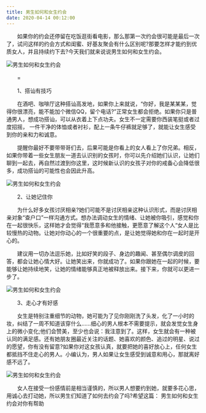 ```yaml
---
title: 男生如何和女生约会
date: 2020-04-14 00:12:00
---
```




　　如果你的约会还停留在吃饭逛街看电影，那么那第一次约会很可能是最后一次了，试问这样的约会方式和闺蜜、好基友聚会有什么区别呢?那要怎样才能约到优质女人，并且持续约下去?今天我们就来说说男生如何和女生约会。

![男生如何和女生约会](/img/32840876a59206eb440e40b3c5300ee2.jpg)

　　=

　　1、搭讪有技巧

　　在酒吧、咖啡厅这种搭讪高发地，如果你上来就说，“你好，我是某某某，觉得你很漂亮，能不能加个微信QQ，留个电话?”正常女生都会拒绝。如果你只是普通男人，想成功搭讪，可以从衣着上下点功夫。女生不一定需要你西装笔挺或者过度招摇， 一件干净的体恤或者衬衫，配上一条牛仔裤就足够了，就能让女生感受到你的亲和力和诚意。

　　提醒你最好不要带带哥们去，后果可能是你看上的女人看上了你兄弟。相反，如果你带着一些女生朋友一道去认识别的女孩时，你可以先介绍她们认识，让她们聊到一起去，再自然过渡到你这里，这时候新认识的女孩子对你的戒备心会降低很多，成功搭讪的可能性也会因此升高。

![男生如何和女生约会](/img/b4bb99120d6f6a23a4c5b4b4f3c0def1.jpg)

　　2、让她记住你

　　为什么好多女孩讨厌相亲?她们可能不是讨厌相亲这种认识形式，而是讨厌相亲对象“查户口”一样沟通方式。想办法调动女生的情绪、让她被你吸引，感觉和你在一起很快乐，这样她才会觉得“我愿意多和他接触，更愿意了解这个人“女人是比较慢热的动物。让她对你动心的一个很重要的点，是让她觉得她和你在一起时是开心的。

　　建议用一切办法逗乐她，比如好笑的段子、身边的趣闻、甚至偶尔调皮的回答，都会让她心情大好。让她笑出来，你就成功了。如果你跟她在一起的时候，要能够让她持续地笑，让她的情绪能够真正地被释放出来。接下来，你就可以更进一步了。

![男生如何和女生约会](/img/9f4c0b4b1bf885187237886ce68d23cf.jpg)

　　3、走心才有好感

　　女生是特别注重细节的动物，她可能为了见你刚刚洗了头发，化了一小时的妆，纠结了一周不知道该穿什么……细心的男人根本不需要提示，就会发觉女生身上的微小变化;他们会赞美，至少也会说：我注意到了。这样，女生就会有一种被认同的满足感。还有她朋友圈最近关注的话题、她喜欢的颜色、追过的明星、说过的愿望，你有没有留意?如果你对这女孩认真，就要把她的喜好放心上，任何女生都抵挡不住走心的男人。小编认为，男人如果让女生感受到诚意和用心，那就离好感不远了。

![男生如何和女生约会](/img/29d7b3733f0d4bfb2616d34847c461fb.jpg)

　　女人在接受一份感情前是相当谨慎的，所以男人想要约到她，就要多花心思，用诚心去打动她，所以男生们知道了如何去约会了吗?希望这篇： 男生如何和女生约会对你有帮助